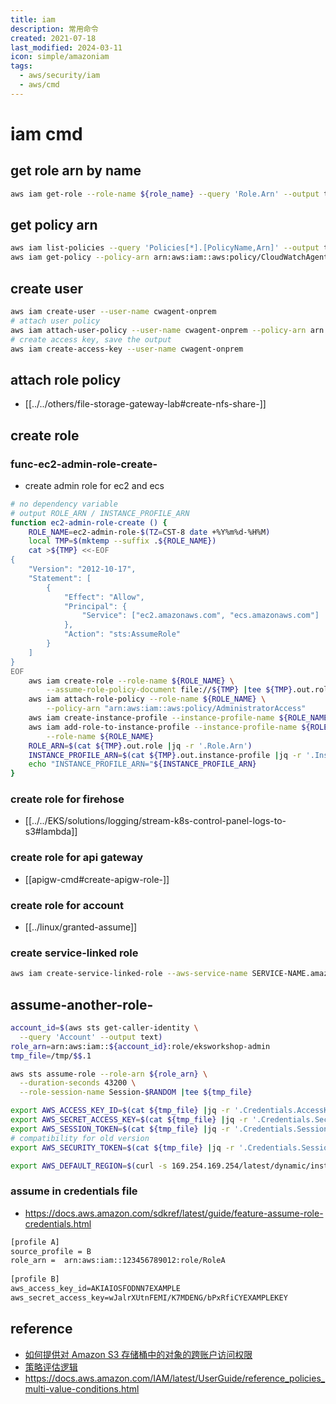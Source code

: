 ```yaml
---
title: iam
description: 常用命令
created: 2021-07-18
last_modified: 2024-03-11
icon: simple/amazoniam
tags:
  - aws/security/iam
  - aws/cmd
---
```


# iam cmd

## get role arn by name
```sh
aws iam get-role --role-name ${role_name} --query 'Role.Arn' --output text
```

## get policy arn
```sh
aws iam list-policies --query 'Policies[*].[PolicyName,Arn]' --output text |grep CloudWatchAgentServerPolicy
aws iam get-policy --policy-arn arn:aws:iam::aws:policy/CloudWatchAgentServerPolicy
```

## create user 
```sh
aws iam create-user --user-name cwagent-onprem
# attach user policy
aws iam attach-user-policy --user-name cwagent-onprem --policy-arn arn:aws:iam::aws:policy/CloudWatchAgentServerPolicy
# create access key, save the output
aws iam create-access-key --user-name cwagent-onprem
```

## attach role policy
- [[../../others/file-storage-gateway-lab#create-nfs-share-]]

## create role
### func-ec2-admin-role-create-
- create admin role for ec2 and ecs
```sh title="func-ec2-admin-role-create"
# no dependency variable
# output ROLE_ARN / INSTANCE_PROFILE_ARN
function ec2-admin-role-create () {
    ROLE_NAME=ec2-admin-role-$(TZ=CST-8 date +%Y%m%d-%H%M)
    local TMP=$(mktemp --suffix .${ROLE_NAME})
    cat >${TMP} <<-EOF
{
    "Version": "2012-10-17",
    "Statement": [
        {
            "Effect": "Allow",
            "Principal": {
                "Service": ["ec2.amazonaws.com", "ecs.amazonaws.com"]
            },
            "Action": "sts:AssumeRole"
        }
    ]
}
EOF
    aws iam create-role --role-name ${ROLE_NAME} \
        --assume-role-policy-document file://${TMP} |tee ${TMP}.out.role
    aws iam attach-role-policy --role-name ${ROLE_NAME} \
        --policy-arn "arn:aws:iam::aws:policy/AdministratorAccess"
    aws iam create-instance-profile --instance-profile-name ${ROLE_NAME} |tee ${TMP}.out.instance-profile
    aws iam add-role-to-instance-profile --instance-profile-name ${ROLE_NAME} \
        --role-name ${ROLE_NAME}
    ROLE_ARN=$(cat ${TMP}.out.role |jq -r '.Role.Arn')
    INSTANCE_PROFILE_ARN=$(cat ${TMP}.out.instance-profile |jq -r '.InstanceProfile.Arn')
    echo "INSTANCE_PROFILE_ARN="${INSTANCE_PROFILE_ARN}
}

```

### create role for firehose

- [[../../EKS/solutions/logging/stream-k8s-control-panel-logs-to-s3#lambda]]

### create role for api gateway

- [[apigw-cmd#create-apigw-role-]]

### create role for account

- [[../linux/granted-assume]]

### create service-linked role

```sh
aws iam create-service-linked-role --aws-service-name SERVICE-NAME.amazonaws.com
```

## assume-another-role-

```sh
account_id=$(aws sts get-caller-identity \
  --query 'Account' --output text)
role_arn=arn:aws:iam::${account_id}:role/eksworkshop-admin
tmp_file=/tmp/$$.1

aws sts assume-role --role-arn ${role_arn} \
  --duration-seconds 43200 \
  --role-session-name Session-$RANDOM |tee ${tmp_file}

export AWS_ACCESS_KEY_ID=$(cat ${tmp_file} |jq -r '.Credentials.AccessKeyId' )
export AWS_SECRET_ACCESS_KEY=$(cat ${tmp_file} |jq -r '.Credentials.SecretAccessKey' )
export AWS_SESSION_TOKEN=$(cat ${tmp_file} |jq -r '.Credentials.SessionToken' )
# compatibility for old version 
export AWS_SECURITY_TOKEN=$(cat ${tmp_file} |jq -r '.Credentials.SessionToken' )

export AWS_DEFAULT_REGION=$(curl -s 169.254.169.254/latest/dynamic/instance-identity/document | jq -r '.region')

```

### assume in credentials file

- https://docs.aws.amazon.com/sdkref/latest/guide/feature-assume-role-credentials.html
```txt
[profile A]
source_profile = B
role_arn =  arn:aws:iam::123456789012:role/RoleA
                
[profile B]
aws_access_key_id=AKIAIOSFODNN7EXAMPLE
aws_secret_access_key=wJalrXUtnFEMI/K7MDENG/bPxRfiCYEXAMPLEKEY

```


## reference

- [如何提供对 Amazon S3 存储桶中的对象的跨账户访问权限](https://aws.amazon.com/cn/premiumsupport/knowledge-center/cross-account-access-s3/)
- [策略评估逻辑](https://docs.aws.amazon.com/zh_cn/IAM/latest/UserGuide/reference_policies_evaluation-logic.html)
- https://docs.aws.amazon.com/IAM/latest/UserGuide/reference_policies_multi-value-conditions.html




